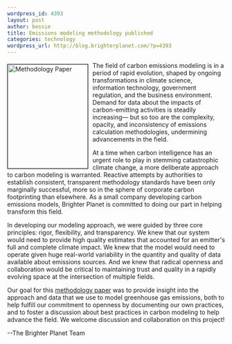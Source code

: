 ```yaml
--- 
wordpress_id: 4393
layout: post
author: bessie
title: Emissions modeling methodology published
categories: technology
wordpress_url: http://blog.brighterplanet.com/?p=4393
---
```

<a href="http://attachments.brighterplanet.com/press_items/local_copies/70/original/carbon_modeling_methodology.pdf"><img style="float: left; border: 1px solid black; width: 185px; margin-right: 10px; margin-top: 5px;" src="http://farm5.static.flickr.com/4137/4744184898_835ed04dbf_m.jpg" alt="Methodology Paper" width="185" height="240" /></a>The field of carbon emissions modeling is in a period of rapid evolution, shaped by ongoing transformations in climate science, information technology, government regulation, and the business environment. Demand for data about the impacts of carbon-emitting activities is steadily increasing— but so too are the complexity, opacity, and inconsistency of emissions calculation methodologies, undermining advancements in the field.

At a time when carbon intelligence has an urgent role to play in stemming catastrophic climate change, a more deliberate approach to carbon modeling is warranted. Reactive attempts by authorities to establish consistent, transparent methodology standards have been only marginally successful, more so in the sphere of corporate carbon footprinting than elsewhere. As a small company developing carbon emissions models, Brighter Planet is committed to doing our part in helping transform this field.

In developing our modeling approach, we were guided by three core principles: rigor, flexibility, and transparency. We knew that our system would need to provide high quality estimates that accounted for an emitter's full and complete climate impact. We knew that the model would need to operate given huge real-world variability in the quantity and quality of data available about emissions sources. And we knew that radical openness and collaboration would be critical to maintaining trust and quality in a rapidly evolving space at the intersection of multiple fields.

Our goal for this <a href="http://attachments.brighterplanet.com/press_items/local_copies/69/original/modeling_methodology_lowdef.pdf">methodology paper</a> was to provide insight into the approach and data that we use to model greenhouse gas emissions, both to help fulfill our commitment to openness by documenting our own practices, and to foster a discussion about best practices in carbon modeling to help advance the field. We welcome discussion and collaboration on this project!

--The Brighter Planet Team
